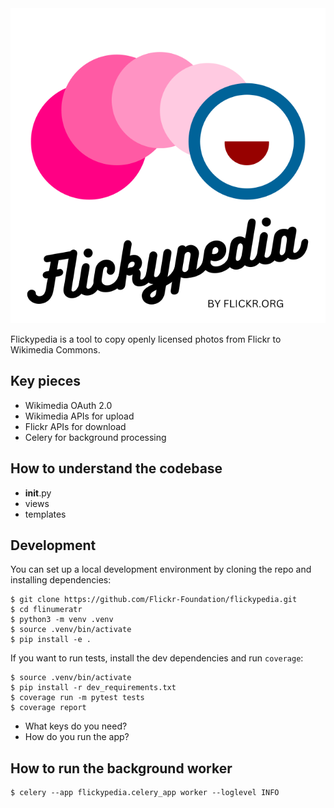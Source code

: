 <img src="logo.svg" alt="Flickypedia, by Flickr.org">

Flickypedia is a tool to copy openly licensed photos from Flickr to Wikimedia Commons.

## Key pieces

*   Wikimedia OAuth 2.0
*   Wikimedia APIs for upload
*   Flickr APIs for download
*   Celery for background processing

## How to understand the codebase

* __init__.py
* views
* templates

## Development

You can set up a local development environment by cloning the repo and installing dependencies:

```console
$ git clone https://github.com/Flickr-Foundation/flickypedia.git
$ cd flinumeratr
$ python3 -m venv .venv
$ source .venv/bin/activate
$ pip install -e .
```

If you want to run tests, install the dev dependencies and run `coverage`:

```console
$ source .venv/bin/activate
$ pip install -r dev_requirements.txt
$ coverage run -m pytest tests
$ coverage report
```

* What keys do you need?
* How do you run the app?

## How to run the background worker

```console
$ celery --app flickypedia.celery_app worker --loglevel INFO
```